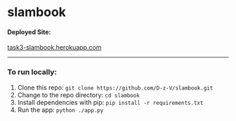 # slambook

#### Deployed Site: 
[task3-slambook.herokuapp.com](https://task3-slambook.herokuapp.com/)

<hr />

### To run locally:
1. Clone this repo: `git clone https://github.com/D-z-V/slambook.git`
2. Change to the repo directory: `cd slambook`
4. Install dependencies with pip: `pip install -r requirements.txt`
5. Run the app: `python ./app.py`

